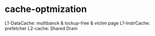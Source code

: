 # cache-optmization

L1-DataCache: multibanck & lockup-free & victim page
L1-InstrCache: prefetcher
L2-cache: Shared
Dram

